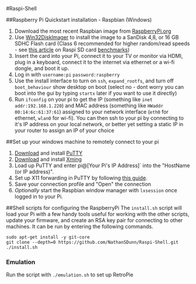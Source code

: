 #Raspi-Shell

##Raspberry Pi Quickstart installation - Raspbian (Windows)
1. Download the most recent Raspbian image from [RaspberryPi.org](http://www.raspberrypi.org/downloads)
2. Use [Win32DiskImager](http://sourceforge.net/projects/win32diskimager/) to install the image to a SanDisk 4,8, or 16 GB SDHC Flash card (Class 6 recommended for higher random/read speeds - see [this article](http://www.ardamis.com/2012/07/18/finding-a-fast-sd-card-for-the-raspberry-pi/) on Raspi SD card [benchmarks](http://www.raspberrypi.org/phpBB3/viewtopic.php?f=63&t=4076&start=75))
3. Insert the card into your Pi, connect it to your TV or monitor via HDMI, plug in a keyboard, connect it to the internet via ethernet or a wi-fi dongle, and boot it up.
4. Log in with `username:pi` `password:raspberry`
5. Use the install interface to turn on `ssh`, `expand_rootfs`, and turn off `boot_behaviour` show desktop on boot (select no - dont worry you can boot into the gui by typing `startx` later if you want to use it directly)
6. Run `ifconfig` on your pi to get the IP (something like `inet addr:192.168.1.220`) and MAC address (something like `HWaddr 00:14:6c:61:37:61`) assigned to your network interface (`eth0` for ethernet, `wlan0` for wi-fi). You can then ssh to your pi by connecting to it's IP address on your local network, or better yet setting a static IP in your router to assign an IP of your choice  

##Set up your windows machine to remotely connect to your pi
1. [Download](http://the.earth.li/~sgtatham/putty/latest/x86/putty-0.62-installer.exe) and install [PuTTY](http://www.chiark.greenend.org.uk/~sgtatham/putty/)
2. [Download](http://sourceforge.net/projects/xming/files/latest/download) and install [Xming](http://www.straightrunning.com/XmingNotes/)
3. Load up PuTTY and enter pi@[Your Pi's IP Address]` into the "HostName (or IP address)".
4. Set up X11 forwarding in PuTTY by following [this guide](http://www.math.umn.edu/systems_guide/putty_xwin32.html).
5. Save your connection profile and "Open" the connection
6. *Optionally* start the Raspbian window manager with `lxsession` once logged in to your Pi.

##Shell scripts for configuring the RaspberryPi
The `install.sh` script will load your Pi with a few handy tools useful for working with the other scripts, update your firmware, and create an RSA key pair for connecting to other machines. It can be run by entering the following commands.

    sudo apt-get install -y git-core
    git clone --depth=0 https://github.com/NathanSDunn/Raspi-Shell.git
    ./install.sh

### Emulation
Run the script with `./emulation.sh` to set up RetroPie